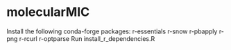 # molecularMIC
Install the following conda-forge packages: 
r-essentials
r-snow
r-pbapply
r-png 
r-rcurl
r-optparse
Run install_r_dependencies.R